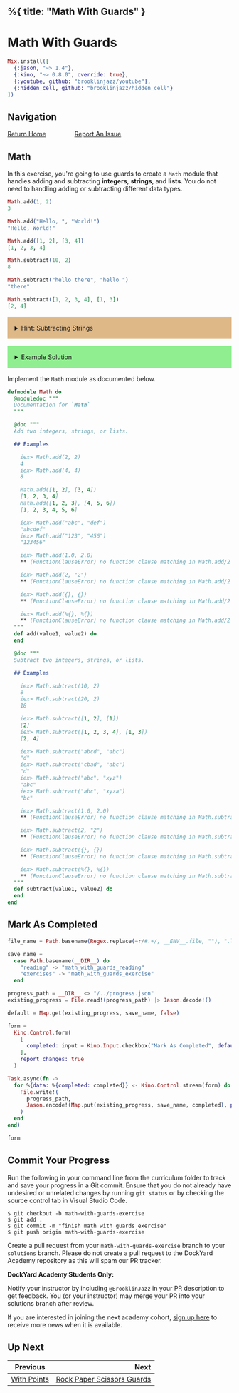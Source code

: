 %{
  title: "Math With Guards"
}
---
# Math With Guards

```elixir
Mix.install([
  {:jason, "~> 1.4"},
  {:kino, "~> 0.8.0", override: true},
  {:youtube, github: "brooklinjazz/youtube"},
  {:hidden_cell, github: "brooklinjazz/hidden_cell"}
])
```

## Navigation

[Return Home](../start.livemd)<span style="padding: 0 30px"></span>
[Report An Issue](https://github.com/DockYard-Academy/beta_curriculum/issues/new?assignees=&labels=&template=issue.md&title=)

## Math

In this exercise, you're going to use guards to create a `Math` module that handles adding and subtracting **integers**, **strings**, and **lists**. You do not need to handling adding or subtracting different data types.

<!-- livebook:{"force_markdown":true} -->

```elixir
Math.add(1, 2)
3

Math.add("Hello, ", "World!")
"Hello, World!"

Math.add([1, 2], [3, 4])
[1, 2, 3, 4]

Math.subtract(10, 2)
8

Math.subtract("hello there", "hello ")
"there"

Math.subtract([1, 2, 3, 4], [1, 3])
[2, 4]
```

<details style="background-color: burlywood; padding: 1rem; margin: 1rem 0;">
<summary>Hint: Subtracting Strings</summary>

Consider converting your strings to a list, then subtract the two lists together then join your result back into a string.

</details>

<details style="background-color: lightgreen; padding: 1rem; margin: 1rem 0;">
<summary>Example Solution</summary>

```elixir
defmodule Math do
  def add(integer1, integer2) when is_integer(integer1) and is_integer(integer2) do
    integer1 + integer2
  end

  def add(list1, list2) when is_list(list1) and is_list(list2) do
    list1 ++ list2
  end

  def add(string1, string2) when is_binary(string1) and is_binary(string2) do
    string1 <> string2
  end

  def subtract(integer1, integer2) when is_integer(integer1) and is_integer(integer2) do
    integer1 - integer2
  end

  def subtract(list1, list2) when is_list(list1) and is_list(list2) do
    list1 -- list2
  end

  def subtract(string1, string2) when is_binary(string1) and is_binary(string2) do
    String.split(string1, "")
    |> subtract(String.split(string2, ""))
    |> Enum.join()
  end
end
```

</details>

Implement the `Math` module as documented below.

```elixir
defmodule Math do
  @moduledoc """
  Documentation for `Math`
  """

  @doc """
  Add two integers, strings, or lists.

  ## Examples

    iex> Math.add(2, 2)
    4
    iex> Math.add(4, 4)
    8

    Math.add([1, 2], [3, 4])
    [1, 2, 3, 4]
    Math.add([1, 2, 3], [4, 5, 6])
    [1, 2, 3, 4, 5, 6]

    iex> Math.add("abc", "def")
    "abcdef"
    iex> Math.add("123", "456")
    "123456"

    iex> Math.add(1.0, 2.0)
    ** (FunctionClauseError) no function clause matching in Math.add/2

    iex> Math.add(2, "2")
    ** (FunctionClauseError) no function clause matching in Math.add/2

    iex> Math.add({}, {})
    ** (FunctionClauseError) no function clause matching in Math.add/2

    iex> Math.add(%{}, %{})
    ** (FunctionClauseError) no function clause matching in Math.add/2
  """
  def add(value1, value2) do
  end

  @doc """
  Subtract two integers, strings, or lists.

  ## Examples

    iex> Math.subtract(10, 2)
    8
    iex> Math.subtract(20, 2)
    18

    iex> Math.subtract([1, 2], [1])
    [2]
    iex> Math.subtract([1, 2, 3, 4], [1, 3])
    [2, 4]

    iex> Math.subtract("abcd", "abc")
    "d"
    iex> Math.subtract("cbad", "abc")
    "d"
    iex> Math.subtract("abc", "xyz")
    "abc"
    iex> Math.subtract("abc", "xyza")
    "bc"

    iex> Math.subtract(1.0, 2.0)
    ** (FunctionClauseError) no function clause matching in Math.subtract/2

    iex> Math.subtract(2, "2")
    ** (FunctionClauseError) no function clause matching in Math.subtract/2

    iex> Math.subtract({}, {})
    ** (FunctionClauseError) no function clause matching in Math.subtract/2

    iex> Math.subtract(%{}, %{})
    ** (FunctionClauseError) no function clause matching in Math.subtract/2
  """
  def subtract(value1, value2) do
  end
end
```

## Mark As Completed

<!-- livebook:{"attrs":{"source":"file_name = Path.basename(Regex.replace(~r/#.+/, __ENV__.file, \"\"), \".livemd\")\n\nsave_name =\n  case Path.basename(__DIR__) do\n    \"reading\" -> \"math_with_guards_reading\"\n    \"exercises\" -> \"math_with_guards_exercise\"\n  end\n\nprogress_path = __DIR__ <> \"/../progress.json\"\nexisting_progress = File.read!(progress_path) |> Jason.decode!()\n\ndefault = Map.get(existing_progress, save_name, false)\n\nform =\n  Kino.Control.form(\n    [\n      completed: input = Kino.Input.checkbox(\"Mark As Completed\", default: default)\n    ],\n    report_changes: true\n  )\n\nTask.async(fn ->\n  for %{data: %{completed: completed}} <- Kino.Control.stream(form) do\n    File.write!(\n      progress_path,\n      Jason.encode!(Map.put(existing_progress, save_name, completed), pretty: true)\n    )\n  end\nend)\n\nform","title":"Track Your Progress"},"chunks":null,"kind":"Elixir.HiddenCell","livebook_object":"smart_cell"} -->

```elixir
file_name = Path.basename(Regex.replace(~r/#.+/, __ENV__.file, ""), ".livemd")

save_name =
  case Path.basename(__DIR__) do
    "reading" -> "math_with_guards_reading"
    "exercises" -> "math_with_guards_exercise"
  end

progress_path = __DIR__ <> "/../progress.json"
existing_progress = File.read!(progress_path) |> Jason.decode!()

default = Map.get(existing_progress, save_name, false)

form =
  Kino.Control.form(
    [
      completed: input = Kino.Input.checkbox("Mark As Completed", default: default)
    ],
    report_changes: true
  )

Task.async(fn ->
  for %{data: %{completed: completed}} <- Kino.Control.stream(form) do
    File.write!(
      progress_path,
      Jason.encode!(Map.put(existing_progress, save_name, completed), pretty: true)
    )
  end
end)

form
```

## Commit Your Progress

Run the following in your command line from the curriculum folder to track and save your progress in a Git commit.
Ensure that you do not already have undesired or unrelated changes by running `git status` or by checking the source control tab in Visual Studio Code.

```
$ git checkout -b math-with-guards-exercise
$ git add .
$ git commit -m "finish math with guards exercise"
$ git push origin math-with-guards-exercise
```

Create a pull request from your `math-with-guards-exercise` branch to your `solutions` branch.
Please do not create a pull request to the DockYard Academy repository as this will spam our PR tracker.

**DockYard Academy Students Only:**

Notify your instructor by including `@BrooklinJazz` in your PR description to get feedback.
You (or your instructor) may merge your PR into your solutions branch after review.

If you are interested in joining the next academy cohort, [sign up here](https://academy.dockyard.com/) to receive more news when it is available.

## Up Next

| Previous                                       | Next                                                         |
| ---------------------------------------------- | -----------------------------------------------------------: |
| [With Points](../exercises/with_points.livemd) | [Rock Paper Scissors Guards](../exercises/rps_guards.livemd) |

